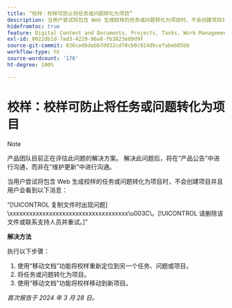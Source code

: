 ```yaml
---
title: “校样：校样可防止将任务或问题转化为项目”
description: 当用户尝试将包含 Web 生成校样的任务或问题转化为项目时，不会创建项目并且用户会看到一条消息。有解决方法可用。
hidefromtoc: true
feature: Digital Content and Documents, Projects, Tasks, Work Management
exl-id: 0022db1d-7ad3-4229-96a8-fb3823e89d9f
source-git-commit: 036cedbdabb7dd32cd78cb0c924dbcefabeb05bb
workflow-type: ht
source-wordcount: '178'
ht-degree: 100%

---
```


# 校样：校样可防止将任务或问题转化为项目

>[!NOTE]
>
>产品团队目前正在评估此问题的解决方案。 解决此问题后，将在“产品公告”中进行沟通，而非在“维护更新”中进行沟通。

当用户尝试将包含 Web 生成校样的任务或问题转化为项目时，不会创建项目并且用户会看到以下消息：

“[!UICONTROL 复制文件时出现问题] \xxxxxxxxxxxxxxxxxxxxxxxxxxxxxxxxxxxx\u003C\。[!UICONTROL 请删除该文件或联系支持人员并重试。]”

**解决方法**

执行以下步骤：

1. 使用“移动文档”功能将校样重新定位到另一个任务、问题或项目。
2. 将任务或问题转化为项目。
3. 使用“移动文档”功能将校样移动到新项目。

_首次报告于 2024 年 3 月 28 日。_

